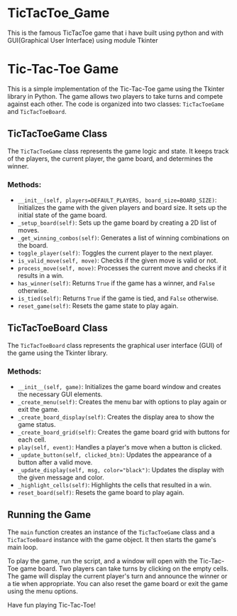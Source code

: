 # TicTacToe_Game
This is the famous TicTacToe game that i have built using python and with GUI(Graphical User Interface) using module Tkinter
# Tic-Tac-Toe Game

This is a simple implementation of the Tic-Tac-Toe game using the Tkinter library in Python. The game allows two players to take turns and compete against each other. The code is organized into two classes: `TicTacToeGame` and `TicTacToeBoard`.

## TicTacToeGame Class
The `TicTacToeGame` class represents the game logic and state. It keeps track of the players, the current player, the game board, and determines the winner.

### Methods:
- `__init__(self, players=DEFAULT_PLAYERS, board_size=BOARD_SIZE)`: Initializes the game with the given players and board size. It sets up the initial state of the game board.
- `_setup_board(self)`: Sets up the game board by creating a 2D list of moves.
- `_get_winning_combos(self)`: Generates a list of winning combinations on the board.
- `toggle_player(self)`: Toggles the current player to the next player.
- `is_valid_move(self, move)`: Checks if the given move is valid or not.
- `process_move(self, move)`: Processes the current move and checks if it results in a win.
- `has_winner(self)`: Returns `True` if the game has a winner, and `False` otherwise.
- `is_tied(self)`: Returns `True` if the game is tied, and `False` otherwise.
- `reset_game(self)`: Resets the game state to play again.

## TicTacToeBoard Class
The `TicTacToeBoard` class represents the graphical user interface (GUI) of the game using the Tkinter library.

### Methods:
- `__init__(self, game)`: Initializes the game board window and creates the necessary GUI elements.
- `_create_menu(self)`: Creates the menu bar with options to play again or exit the game.
- `_create_board_display(self)`: Creates the display area to show the game status.
- `_create_board_grid(self)`: Creates the game board grid with buttons for each cell.
- `play(self, event)`: Handles a player's move when a button is clicked.
- `_update_button(self, clicked_btn)`: Updates the appearance of a button after a valid move.
- `_update_display(self, msg, color="black")`: Updates the display with the given message and color.
- `_highlight_cells(self)`: Highlights the cells that resulted in a win.
- `reset_board(self)`: Resets the game board to play again.

## Running the Game
The `main` function creates an instance of the `TicTacToeGame` class and a `TicTacToeBoard` instance with the game object. It then starts the game's main loop.

To play the game, run the script, and a window will open with the Tic-Tac-Toe game board. Two players can take turns by clicking on the empty cells. The game will display the current player's turn and announce the winner or a tie when appropriate. You can also reset the game board or exit the game using the menu options.

Have fun playing Tic-Tac-Toe!
